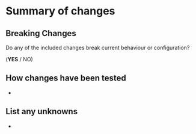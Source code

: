 <!--- Provide a general summary of your changes in the Title above -->
<!--- See [CONTRIBUTING.md](CONTRIBUTING.md) and [CODE_OF_CONDUCT.md](CODE_OF_CONDUCT.md). -->
# Summary of changes

<!--- Describe your changes -->

## Breaking Changes

Do any of the included changes break current behaviour or configuration?

(**YES** / NO)

## How changes have been tested

-

## List any unknowns

-
